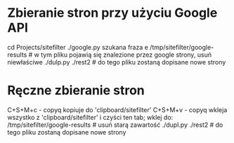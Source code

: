 # Zbieranie stron przy użyciu Google API

cd Projects/sitefilter
./google.py szukana fraza
e /tmp/sitefilter/google-results  # w tym pliku pojawią się znalezione przez google strony, usuń niewłaściwe
./dulp.py
./rest2  # do tego pliku zostaną dopisane nowe strony


# Ręczne zbieranie stron

C+S+M+c - copyq kopiuje do 'clipboard/sitefilter'
C+S+M+v - copyq wkleja wszystko z 'clipboard/sitefilter' i czyści ten tab; wklej do:
/tmp/sitefilter/google-results  # usuń starą zawartość
./dupl.py
./rest2  # do tego pliku zostaną dopisane nowe strony
